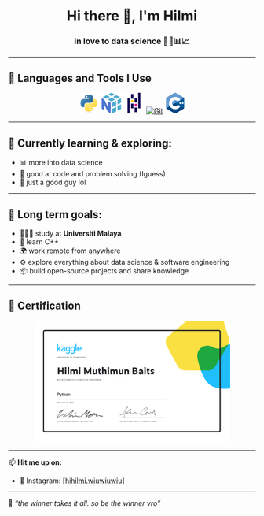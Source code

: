 <h1 align="center">Hi there 👋, I'm Hilmi</h1>
<h3 align="center">in love to data science 🐱‍💻📊📈</h3>

---

## 🚀 Languages and Tools I Use
<p align="center">
  <a href="https://www.python.org/" target="_blank"><img src="https://raw.githubusercontent.com/devicons/devicon/master/icons/python/python-original.svg" alt="Python" width="42" height="42"/></a>
  <a href="https://numpy.org/" target="_blank"><img src="https://raw.githubusercontent.com/devicons/devicon/master/icons/numpy/numpy-original.svg" alt="NumPy" width="42" height="42"/></a>
  <a href="https://pandas.pydata.org/" target="_blank"><img src="https://raw.githubusercontent.com/devicons/devicon/master/icons/pandas/pandas-original.svg" alt="Pandas" width="42" height="42"/></a>
  <a href="https://git-scm.com/" target="_blank"><img src="https://www.vectorlogo.zone/logos/git-scm/git-scm-icon.svg" alt="Git" width="42" height="42"/></a>
  <a href="https://isocpp.org/" target="_blank"><img src="https://raw.githubusercontent.com/devicons/devicon/master/icons/cplusplus/cplusplus-original.svg" alt="C++" width="42" height="42"/></a>
</p>

---

## 🌱 Currently learning & exploring:
- 📊 more into data science
- 🧠 good at code and problem solving (Iguess)
- 🙂 just a good guy lol

---

## 🎯 Long term goals:
- 🧑🏻‍🎓 study at **Universiti Malaya**
- 🎯 learn C++
- 🌍 work remote from anywhere
- ⚙️ explore everything about data science & software engineering
- 📦 build open-source projects and share knowledge

---

## 📜 Certification
<p align="center">
  <img src="https://github.com/hilmiiiiixaxalynb/certificates/blob/main/Hilmi%20Muthimun%20Baits%20-%20Python%20(1).png?raw=true" alt="Kaggle Certificate" width="400"/>
</p>

---

📫 **Hit me up on:**  
- 📸 Instagram: [[hihilmi.wiuwiuwiu]](https://www.instagram.com/gooning.msc/](https://www.instagram.com/hihilmi.wiuwiuwiu/))

---

🧠 *“the winner takes it all. so be the winner vro”*

